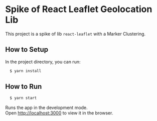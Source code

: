 # Spike of React Leaflet Geolocation Lib

This project is a spike of lib `react-leaflet` with a Marker Clustering.

## How to Setup

In the project directory, you can run:

```bash
  $ yarn install
```

## How to Run

```bash
  $ yarn start
```

Runs the app in the development mode.\
Open [http://localhost:3000](http://localhost:3000) to view it in the browser.